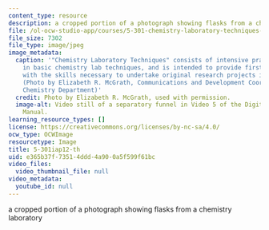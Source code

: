 ```yaml
---
content_type: resource
description: a cropped portion of a photograph showing flasks from a chemistry laboratory
file: /ol-ocw-studio-app/courses/5-301-chemistry-laboratory-techniques-january-iap-2012/e365b37f73514ddd4a900a5f599f61bc_5-301iap12-th.jpg
file_size: 7302
file_type: image/jpeg
image_metadata:
  caption: '"Chemistry Laboratory Techniques" consists of intensive practical training
    in basic chemistry lab techniques, and is intended to provide first year MIT students
    with the skills necessary to undertake original research projects in chemistry.
    (Photo by Elizabeth R. McGrath, Communications and Development Coordinator, MIT
    Chemistry Department)'
  credit: Photo by Elizabeth R. McGrath, used with permission.
  image-alt: Video still of a separatory funnel in Video 5 of the Digital Lab Techniques
    Manual.
learning_resource_types: []
license: https://creativecommons.org/licenses/by-nc-sa/4.0/
ocw_type: OCWImage
resourcetype: Image
title: 5-301iap12-th
uid: e365b37f-7351-4ddd-4a90-0a5f599f61bc
video_files:
  video_thumbnail_file: null
video_metadata:
  youtube_id: null
---
```

a cropped portion of a photograph showing flasks from a chemistry laboratory
